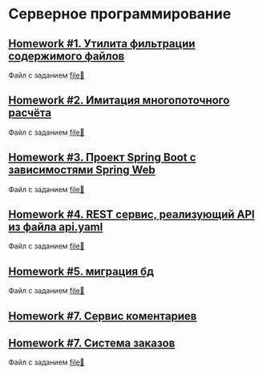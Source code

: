 # Серверное программирование

## [Homework #1. Утилита фильтрации содержимого файлов](/fileFiltering/)
Файл с заданием [file📗](/misc/homework1.pdf)

## [Homework #2. Имитация многопоточного расчёта](/Threads/)
Файл с заданием [file📗](/misc/homework2.pdf)

## [Homework #3. Проект Spring Boot с зависимостями Spring Web](/appWithHtml/)
Файл с заданием [file📗](/misc/homework3.pdf)

## [Homework #4. REST сервис, реализующий API из файла api.yaml](/petstore/)
Файл с заданием [file📗](/misc/homework4.pdf)

## [Homework #5. миграция бд](/petstoreWithDB/)
Файл с заданием [file📗](/misc/homework5.pdf)

## [Homework #7. Сервис коментариев](/spring-server-generated/)

## [Homework #7. Система заказов](/Customer/)
Файл с заданием [file📗](/misc/homework7.pdf)